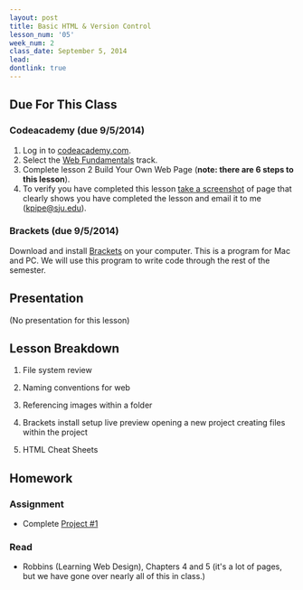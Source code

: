 ```yaml
---
layout: post
title: Basic HTML & Version Control
lesson_num: '05'
week_num: 2
class_date: September 5, 2014
lead: 
dontlink: true
---
```


## Due For This Class

### Codeacademy (due 9/5/2014)
1. Log in to [codeacademy.com](http://www.codecademy.com/).
2. Select the [Web Fundamentals](http://www.codecademy.com/tracks/web) track.
3. Complete lesson 2 Build Your Own Web Page (**note: there are 6 steps to this lesson**).
4. To verify you have completed this lesson [take a screenshot](http://www.take-a-screenshot.org/) of  page that clearly shows you have completed the lesson and email it to me ([kpipe@sju.edu](mailto:kpipe@sju.edu)).

### Brackets (due 9/5/2014)

Download and install [Brackets](http://brackets.io/) on your computer.  This is a program for Mac and PC.  We will use this program to write code through the rest of the semester.


## Presentation

(No presentation for this lesson)

## Lesson Breakdown

1) File system review

2) Naming conventions for web

3) Referencing images within a folder

4) Brackets
	install
	setup
	live preview
	opening a new project
	creating files within the project

5) HTML Cheat Sheets
  
## Homework

### Assignment

- Complete <a href="/projects/01-structuretext.md">Project #1</a>

### Read

- Robbins (Learning Web Design), Chapters 4 and 5 (it's a lot of pages, but we have gone over nearly all of this in class.)